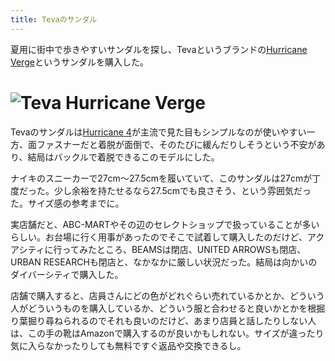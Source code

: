 ```yaml
---
title: Tevaのサンダル
---
```

夏用に街中で歩きやすいサンダルを探し、Tevaというブランドの[Hurricane Verge](https://www.amazon.co.jp/dp/B08B4869SL)というサンダルを購入した。

![](https://lh3.googleusercontent.com/docs/ADP-6oEVhLqDEKZsBvVPcbQIn75mnC1dZMi9PQ7SMgXrQX02q0kO3dZD8Lq63FKXnLlRPT67halOz0pKeV_obhgFKs0Znuit5KQc5o2mN_pfF2jQVB6yPrKdlF6-sSK9C3ljZP9gZ1VrQWt0GKtv99zp1kjsHqBylSijJ-fjcFl-2Vg_2rDjBVnVKX7In6cWRgI-lrI1AO3U0JsPTMJM3PYTYtw0RUaExo1yM5vP_Hjhtbp4KurRnXjuqskWe01abuuek5rQUbbwZ_SR3FGUFTbRHdHE3yTq8qs97m580J0x8VgxIaTQTRLMx_hZURaqMk_AdMq5JIq9Zs1t9NCVVTDtM3TfE6mIhhQvuB4pe5VmwA0peBPlvwSM0POTucmUnJ_A3z2VuaTQL7jI_j5RQhGkNUKC2eYbfaQcsRsw15UXcjfSsAiOUd2fhaVRGb0oeKjOloolaGcpX2zJVRxp-e8N0dH5OgqHO-ez5rEd4H0nFH0TYVulBdek8DyYSEV6vrCToNAfdhnPtTAKEHFCbdVqbMGYiWboini7WFFBi0nCXBmqV-sFzPl0p5KSSI1cg3-wk24Ra2ymWDXeavw234PEpFXpkBh-HZb_UgUP1aDelU-PBYfRa18SzH9-2reRyYzpCtAT5LlXawFZaYhJwbORWd6GPBtqSMWrGdzd9A3jhLTq6ea1xw12TtenNSZ-TFFVgCaXQHr185iPFTPZmbS9GWUJ6YmF-kTF1UYHG1Zzmd3eoYAVWSAuEoLAK2qEoUKACcZqaX0Tnc5ePh0soyMwscOgOLJIjz0DgLndxiH286VIfkjDaTm3LXt1oT7s3SwzGtaDs-NjUH3zjN2RUfaDX3ECD_cNN_IKU_ylRSTy9udJxvVO0Kcbp917Ffti6c2agxJO5uX0qVlO9OkS449B6ns5BtVmE__QjUu9xnxECJmSCnNAsEl3-KpQjLT565EqGGGUE_q5k-xcEPiCKRkzNOwoNNXi2i5CTHFFK4nEXPzeMW1FaGj7DKFgo8WKoYQgoPX4nsqZNv6tbSaE4qF8mB1l6ZMo1iwncZU_2BvvZcNsdHhJNEdmSXjGWSzmDYhptokg2HhCcx_5bBY7d4RMM6qwMyQ7RbzluBJjB5tY0YafnwFjU9xChR-nhEqlbR71GppBMYAypp3tY2tk2e-RB90aybYNXuIHsPC4act1DOQUubW98yeDitomXjeQ74RSRnBRWTj3Erp2cFM9hEhkk7kfz9_SVoyxlHbb9PFNHvbJN5qX "Teva Hurricane Verge")
=======================================================================================================================================================================================================================================================================================================================================================================================================================================================================================================================================================================================================================================================================================================================================================================================================================================================================================================================================================================================================================================================================================================================================================================================================================================================================================================================================================================================

Tevaのサンダルは[Hurricane 4](https://www.amazon.co.jp/dp/B096RS5PWQ)が主流で見た目もシンプルなのが使いやすい一方、面ファスナーだと着脱が面倒で、そのたびに緩んだりしそうという不安があり、結局はバックルで着脱できるこのモデルにした。

ナイキのスニーカーで27cm～27.5cmを履いていて、このサンダルは27cmが丁度だった。少し余裕を持たせるなら27.5cmでも良さそう、という雰囲気だった。サイズ感の参考までに。

実店舗だと、ABC-MARTやその辺のセレクトショップで扱っていることが多いらしい。お台場に行く用事があったのでそこで試着して購入したのだけど、アクアシティに行ってみたところ、BEAMSは閉店、UNITED ARROWSも閉店、URBAN RESEARCHも閉店と、なかなかに厳しい状況だった。結局は向かいのダイバーシティで購入した。

店舗で購入すると、店員さんにどの色がどれぐらい売れているかとか、どういう人がどういうものを購入しているか、どういう服と合わせると良いかとかを根掘り葉掘り尋ねられるのでそれも良いのだけど、あまり店員と話したりしない人は、この手の靴はAmazonで購入するのが良いかもしれない。サイズが違ったり気に入らなかったりしても無料ですぐ返品や交換できるし。
